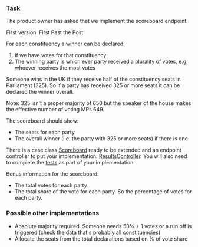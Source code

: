 ### Task
The product owner has asked that we implement the scoreboard endpoint.

First version: First Past the Post

For each constituency a winner can be declared:
1. if we have votes for that constituency
2. The winning party is which ever party received a plurality of votes, e.g. whoever receives the most votes

Someone wins in the UK if they receive half of the constituency seats in Parliament (325).
So if a party has received 325 or more seats it can be declared the winner overall.

Note: 325 isn't a proper majority of 650 but the speaker of the house makes the effective number of voting MPs 649.

The scoreboard should show:
- The seats for each party
- The overall winner (i.e. the party with 325 or more seats) if there is one

There is a case class [Scoreboard](app/model/PartyResult.scala) ready to be extended and an
endpoint controller to put your implementation: [ResultsController](app/controllers/ResultsController.scala).   You will also need to complete 
the [tests](test/controllers/ResultsControllerSpec.scala) as part of your implementation.

Bonus information for the scoreboard:
- The total votes for each party
- The total share of the vote for each party. So the percentage of votes for each party.


### Possible other implementations

- Absolute majority required. Someone needs 50% + 1 votes or a run off is triggered (check the data that's probably all constituencies)
- Allocate the seats from the total declarations based on % of vote share